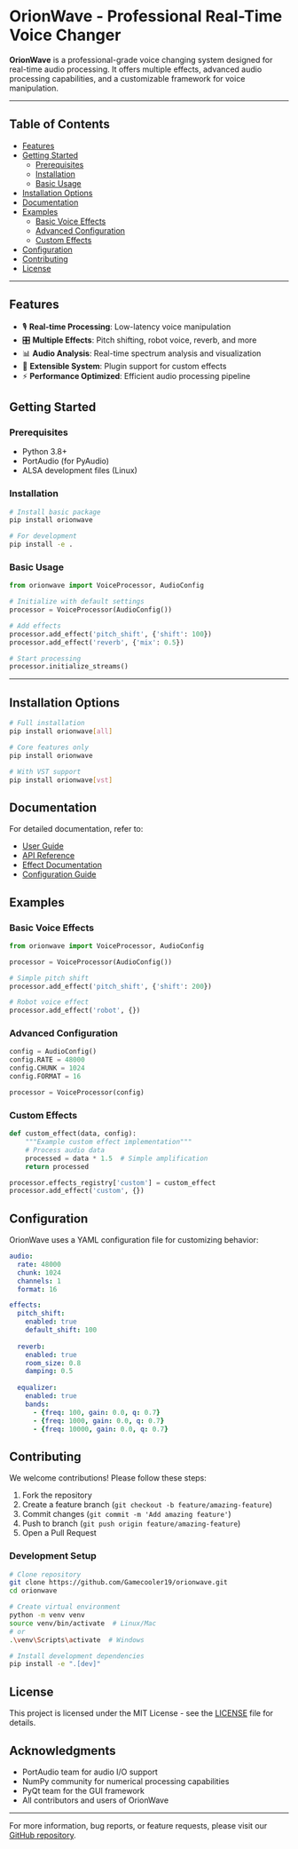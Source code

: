 # OrionWave - Professional Real-Time Voice Changer

**OrionWave** is a professional-grade voice changing system designed for real-time audio processing. It offers multiple effects, advanced audio processing capabilities, and a customizable framework for voice manipulation.

---

## Table of Contents

- [Features](#features)
- [Getting Started](#getting-started)
  - [Prerequisites](#prerequisites)
  - [Installation](#installation)
  - [Basic Usage](#basic-usage)
- [Installation Options](#installation-options)
- [Documentation](#documentation)
- [Examples](#examples)
  - [Basic Voice Effects](#basic-voice-effects)
  - [Advanced Configuration](#advanced-configuration)
  - [Custom Effects](#custom-effects)
- [Configuration](#configuration)
- [Contributing](#contributing)
- [License](#license)

---

## Features

- 🎙️ **Real-time Processing**: Low-latency voice manipulation
- 🎛️ **Multiple Effects**: Pitch shifting, robot voice, reverb, and more
- 📊 **Audio Analysis**: Real-time spectrum analysis and visualization
- 🔧 **Extensible System**: Plugin support for custom effects
- ⚡ **Performance Optimized**: Efficient audio processing pipeline

## Getting Started

### Prerequisites

- Python 3.8+
- PortAudio (for PyAudio)
- ALSA development files (Linux)

### Installation

```bash
# Install basic package
pip install orionwave

# For development
pip install -e .
```

### Basic Usage

```python
from orionwave import VoiceProcessor, AudioConfig

# Initialize with default settings
processor = VoiceProcessor(AudioConfig())

# Add effects
processor.add_effect('pitch_shift', {'shift': 100})
processor.add_effect('reverb', {'mix': 0.5})

# Start processing
processor.initialize_streams()
```

---

## Installation Options

```bash
# Full installation
pip install orionwave[all]

# Core features only
pip install orionwave

# With VST support
pip install orionwave[vst]
```

## Documentation

For detailed documentation, refer to:
- [User Guide](./docs/user_guide.md)
- [API Reference](./docs/api.md)
- [Effect Documentation](./docs/effects.md)
- [Configuration Guide](./docs/config.md)

## Examples

### Basic Voice Effects

```python
from orionwave import VoiceProcessor, AudioConfig

processor = VoiceProcessor(AudioConfig())

# Simple pitch shift
processor.add_effect('pitch_shift', {'shift': 200})

# Robot voice effect
processor.add_effect('robot', {})
```

### Advanced Configuration

```python
config = AudioConfig()
config.RATE = 48000
config.CHUNK = 1024
config.FORMAT = 16

processor = VoiceProcessor(config)
```

### Custom Effects

```python
def custom_effect(data, config):
    """Example custom effect implementation"""
    # Process audio data
    processed = data * 1.5  # Simple amplification
    return processed

processor.effects_registry['custom'] = custom_effect
processor.add_effect('custom', {})
```

## Configuration

OrionWave uses a YAML configuration file for customizing behavior:

```yaml
audio:
  rate: 48000
  chunk: 1024
  channels: 1
  format: 16

effects:
  pitch_shift:
    enabled: true
    default_shift: 100
  
  reverb:
    enabled: true
    room_size: 0.8
    damping: 0.5
    
  equalizer:
    enabled: true
    bands:
      - {freq: 100, gain: 0.0, q: 0.7}
      - {freq: 1000, gain: 0.0, q: 0.7}
      - {freq: 10000, gain: 0.0, q: 0.7}
```

## Contributing

We welcome contributions! Please follow these steps:

1. Fork the repository
2. Create a feature branch (`git checkout -b feature/amazing-feature`)
3. Commit changes (`git commit -m 'Add amazing feature'`)
4. Push to branch (`git push origin feature/amazing-feature`)
5. Open a Pull Request

### Development Setup

```bash
# Clone repository
git clone https://github.com/Gamecooler19/orionwave.git
cd orionwave

# Create virtual environment
python -m venv venv
source venv/bin/activate  # Linux/Mac
# or
.\venv\Scripts\activate  # Windows

# Install development dependencies
pip install -e ".[dev]"
```

## License

This project is licensed under the MIT License - see the [LICENSE](LICENSE) file for details.

## Acknowledgments

- PortAudio team for audio I/O support
- NumPy community for numerical processing capabilities
- PyQt team for the GUI framework
- All contributors and users of OrionWave

---

For more information, bug reports, or feature requests, please visit our [GitHub repository](https://github.com/Gamecooler19/orionwave).